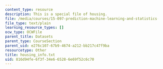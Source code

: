 ```yaml
---
content_type: resource
description: This is a special file of housing.
file: /media/courses/15-097-prediction-machine-learning-and-statistics-spring-2012/816d94fe6f3f34e665286e69f52c6c70_housing_info.txt
file_type: text/plain
learning_resource_types: []
ocw_type: OCWFile
parent_title: Datasets
parent_type: CourseSection
parent_uid: e276c107-67b9-4674-a212-bb217c47f9ba
resourcetype: Other
title: housing_info.txt
uid: 816d94fe-6f3f-34e6-6528-6e69f52c6c70
---
```

